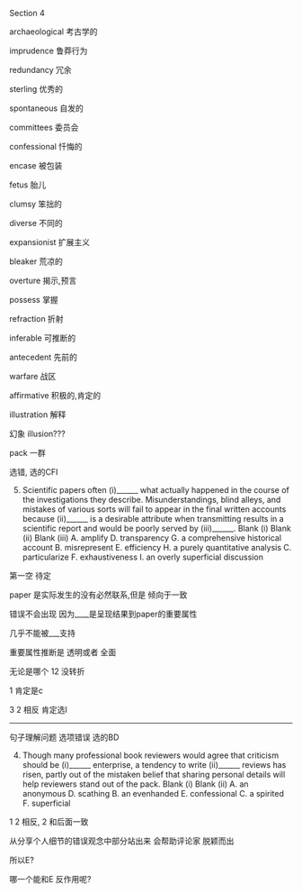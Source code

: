 Section 4

archaeological	考古学的

imprudence	鲁莽行为

redundancy	冗余

sterling	优秀的

spontaneous	自发的

committees	委员会

confessional	忏悔的

encase	被包装

fetus	胎儿

clumsy	笨拙的

diverse	不同的

expansionist	扩展主义

bleaker	荒凉的

overture	揭示,预言

possess	掌握

refraction	折射

inferable	可推断的

antecedent	先前的

warfare	战区

affirmative	积极的,肯定的

illustration	解释



幻象	illusion???

pack	一群



选错, 选的CFI

5. Scientific papers often (i)______ what actually happened in the course of the investigations they describe. Misunderstandings, blind alleys, and mistakes of various sorts will fail to appear in the final written accounts because (ii)______ is a desirable attribute when transmitting results in a scientific report and would be poorly served by (iii)______.
  Blank (i) Blank (ii) Blank (iii)
  A. amplify D. transparency G. a comprehensive historical account
  B. misrepresent E. efficiency H. a purely quantitative analysis
  C. particularize F. exhaustiveness I. an overly superficial discussion

  第一空 待定

  paper 是实际发生的没有必然联系,但是 倾向于一致

  错误不会出现 因为____是呈现结果到paper的重要属性

  几乎不能被___支持

  重要属性推断是 透明或者 全面

  无论是哪个 12 没转折  

  1 肯定是c

  3 2 相反 肯定选I

  

-----



句子理解问题 选项错误 选的BD

4. Though many professional book reviewers would agree that criticism should be (i)______ enterprise, a tendency to write (ii)______ reviews has risen, partly out of the mistaken belief that sharing personal details will help reviewers stand out of the pack.
Blank (i) Blank (ii)
A. an anonymous D. scathing
B. an evenhanded E. confessional
C. a spirited F. superficial

1 2 相反, 2 和后面一致

从分享个人细节的错误观念中部分站出来 会帮助评论家  脱颖而出

所以E?

哪一个能和E 反作用呢?

